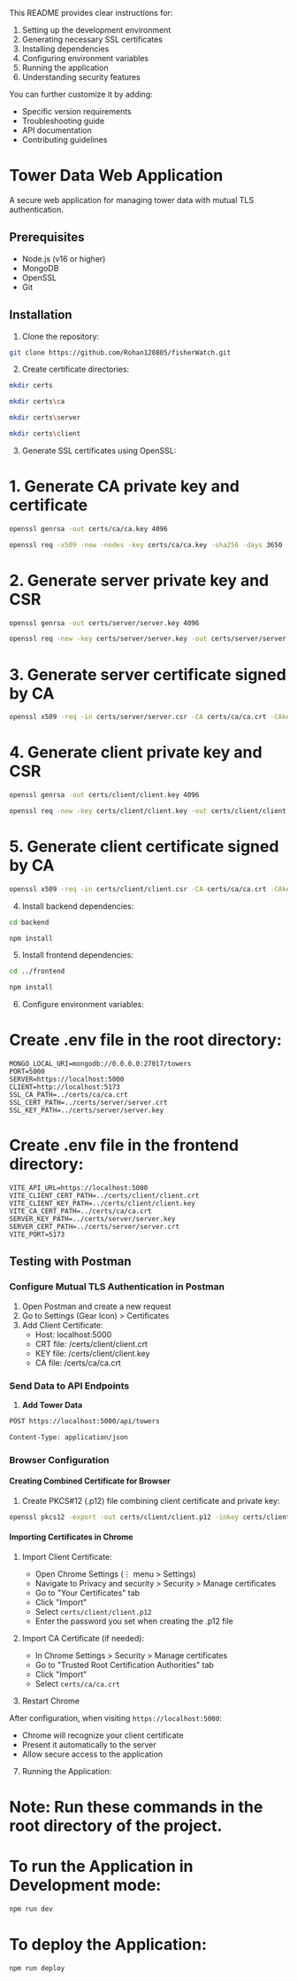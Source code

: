 
This README provides clear instructions for:
1. Setting up the development environment
2. Generating necessary SSL certificates
3. Installing dependencies
4. Configuring environment variables
5. Running the application
6. Understanding security features

You can further customize it by adding:
- Specific version requirements
- Troubleshooting guide
- API documentation
- Contributing guidelines

# Tower Data Web Application

A secure web application for managing tower data with mutual TLS authentication.

## Prerequisites

- Node.js (v16 or higher)
- MongoDB
- OpenSSL
- Git

## Installation

1. Clone the repository:
```bash
git clone https://github.com/Rohan120805/fisherWatch.git
```

2. Create certificate directories:
```bash
mkdir certs
```
```bash
mkdir certs\ca
```
```bash
mkdir certs\server
```
```bash
mkdir certs\client
```

3. Generate SSL certificates using OpenSSL:

# 1. Generate CA private key and certificate
```bash
openssl genrsa -out certs/ca/ca.key 4096
```
```bash
openssl req -x509 -new -nodes -key certs/ca/ca.key -sha256 -days 3650 -out certs/ca/ca.crt -subj "/CN=FisherWatch"
```
# 2. Generate server private key and CSR
```bash
openssl genrsa -out certs/server/server.key 4096
```
```bash
openssl req -new -key certs/server/server.key -out certs/server/server.csr -subj "/CN=localhost"
```
# 3. Generate server certificate signed by CA
```bash
openssl x509 -req -in certs/server/server.csr -CA certs/ca/ca.crt -CAkey certs/ca/ca.key -CAcreateserial -out certs/server/server.crt -days 365 -sha256
```
# 4. Generate client private key and CSR
```bash
openssl genrsa -out certs/client/client.key 4096
```
```bash
openssl req -new -key certs/client/client.key -out certs/client/client.csr -subj "/CN=client"
```
# 5. Generate client certificate signed by CA
```bash
openssl x509 -req -in certs/client/client.csr -CA certs/ca/ca.crt -CAkey certs/ca/ca.key -CAcreateserial -out certs/client/client.crt -days 365 -sha256
```

4. Install backend dependencies:

```bash
cd backend
```
```bash
npm install
```

5. Install frontend dependencies:

```bash
cd ../frontend
```
```bash
npm install
```

6. Configure environment variables:
# Create .env file in the root directory:

```
MONGO_LOCAL_URI=mongodb://0.0.0.0:27017/towers
PORT=5000
SERVER=https://localhost:5000
CLIENT=http://localhost:5173
SSL_CA_PATH=../certs/ca/ca.crt
SSL_CERT_PATH=../certs/server/server.crt
SSL_KEY_PATH=../certs/server/server.key
```

# Create .env file in the frontend directory:

```
VITE_API_URL=https://localhost:5000
VITE_CLIENT_CERT_PATH=../certs/client/client.crt
VITE_CLIENT_KEY_PATH=../certs/client/client.key
VITE_CA_CERT_PATH=../certs/ca/ca.crt
SERVER_KEY_PATH=../certs/server/server.key
SERVER_CERT_PATH=../certs/server/server.crt
VITE_PORT=5173
```

## Testing with Postman

### Configure Mutual TLS Authentication in Postman

1. Open Postman and create a new request
2. Go to Settings (Gear Icon) > Certificates
3. Add Client Certificate:
   - Host: localhost:5000
   - CRT file: /certs/client/client.crt
   - KEY file: /certs/client/client.key
   - CA file: /certs/ca/ca.crt

### Send Data to API Endpoints

1. **Add Tower Data**
```bash
POST https://localhost:5000/api/towers
```
```bash
Content-Type: application/json
```

### Browser Configuration

#### Creating Combined Certificate for Browser

1. Create PKCS#12 (.p12) file combining client certificate and private key:
```bash
openssl pkcs12 -export -out certs/client/client.p12 -inkey certs/client/client.key -in certs/client/client.crt -certfile certs/ca/ca.crt
```

#### Importing Certificates in Chrome

1. Import Client Certificate:
   - Open Chrome Settings (⋮ menu > Settings)
   - Navigate to Privacy and security > Security > Manage certificates
   - Go to "Your Certificates" tab
   - Click "Import"
   - Select `certs/client/client.p12`
   - Enter the password you set when creating the .p12 file

2. Import CA Certificate (if needed):
   - In Chrome Settings > Security > Manage certificates
   - Go to "Trusted Root Certification Authorities" tab
   - Click "Import"
   - Select `certs/ca/ca.crt`

3. Restart Chrome

After configuration, when visiting `https://localhost:5000`:
   - Chrome will recognize your client certificate
   - Present it automatically to the server
   - Allow secure access to the application

7. Running the Application:
# Note: Run these commands in the root directory of the project.

# To run the Application in Development mode:
```bash
npm run dev
```

# To deploy the Application:
```bash
npm run deploy
```

